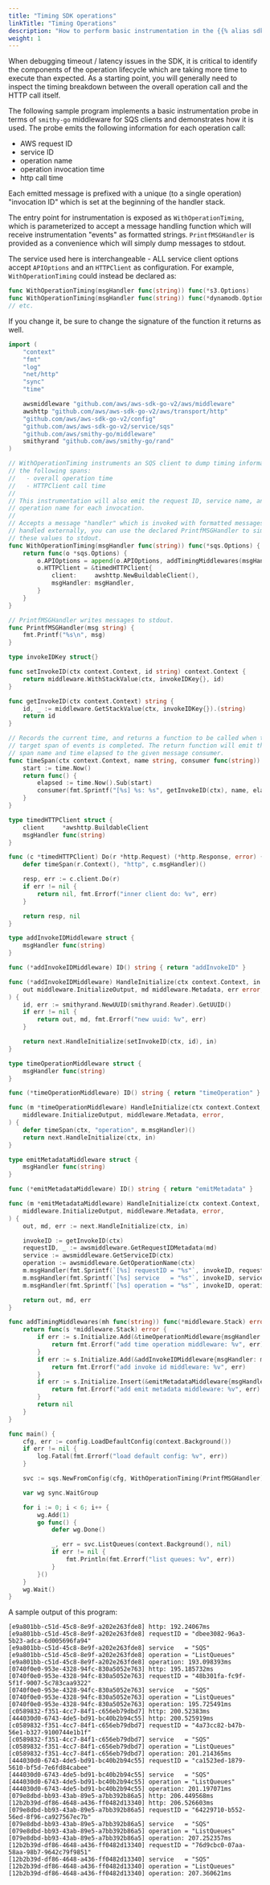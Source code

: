 ```yaml
---
title: "Timing SDK operations"
linkTitle: "Timing Operations"
description: "How to perform basic instrumentation in the {{% alias sdk-go %}} to time SDK operations"
weight: 1
---
```


When debugging timeout / latency issues in the SDK, it is critical to identify
the components of the operation lifecycle which are taking more time to execute
than expected. As a starting point, you will generally need to inspect the
timing breakdown between the overall operation call and the HTTP call itself.

The following sample program implements a basic instrumentation probe in terms
of `smithy-go` middleware for SQS clients and demonstrates how it is used. The
probe emits the following information for each operation call:

* AWS request ID
* service ID
* operation name
* operation invocation time
* http call time

Each emitted message is prefixed with a unique (to a single operation)
"invocation ID" which is set at the beginning of the handler stack.

The entry point for instrumentation is exposed as `WithOperationTiming`, which
is parameterized to accept a message handling function which will receive
instrumentation "events" as formatted strings. `PrintfMSGHandler` is provided
as a convenience which will simply dump messages to stdout.

The service used here is interchangeable - ALL service client options accept
`APIOptions` and an `HTTPClient` as configuration. For example,
`WithOperationTiming` could instead be declared as:

```go
func WithOperationTiming(msgHandler func(string)) func(*s3.Options)
func WithOperationTiming(msgHandler func(string)) func(*dynamodb.Options)
// etc.
```

If you change it, be sure to change the signature of the function it returns as
well.

```go
import (
    "context"
    "fmt"
    "log"
    "net/http"
    "sync"
    "time"

    awsmiddleware "github.com/aws/aws-sdk-go-v2/aws/middleware"
    awshttp "github.com/aws/aws-sdk-go-v2/aws/transport/http"
    "github.com/aws/aws-sdk-go-v2/config"
    "github.com/aws/aws-sdk-go-v2/service/sqs"
    "github.com/aws/smithy-go/middleware"
    smithyrand "github.com/aws/smithy-go/rand"
)

// WithOperationTiming instruments an SQS client to dump timing information for
// the following spans:
//   - overall operation time
//   - HTTPClient call time
//
// This instrumentation will also emit the request ID, service name, and
// operation name for each invocation.
//
// Accepts a message "handler" which is invoked with formatted messages to be
// handled externally, you can use the declared PrintfMSGHandler to simply dump
// these values to stdout.
func WithOperationTiming(msgHandler func(string)) func(*sqs.Options) {
    return func(o *sqs.Options) {
        o.APIOptions = append(o.APIOptions, addTimingMiddlewares(msgHandler))
        o.HTTPClient = &timedHTTPClient{
            client:     awshttp.NewBuildableClient(),
            msgHandler: msgHandler,
        }
    }
}

// PrintfMSGHandler writes messages to stdout.
func PrintfMSGHandler(msg string) {
    fmt.Printf("%s\n", msg)
}

type invokeIDKey struct{}

func setInvokeID(ctx context.Context, id string) context.Context {
    return middleware.WithStackValue(ctx, invokeIDKey{}, id)
}

func getInvokeID(ctx context.Context) string {
    id, _ := middleware.GetStackValue(ctx, invokeIDKey{}).(string)
    return id
}

// Records the current time, and returns a function to be called when the
// target span of events is completed. The return function will emit the given
// span name and time elapsed to the given message consumer.
func timeSpan(ctx context.Context, name string, consumer func(string)) func() {
    start := time.Now()
    return func() {
        elapsed := time.Now().Sub(start)
        consumer(fmt.Sprintf("[%s] %s: %s", getInvokeID(ctx), name, elapsed))
    }
}

type timedHTTPClient struct {
    client     *awshttp.BuildableClient
    msgHandler func(string)
}

func (c *timedHTTPClient) Do(r *http.Request) (*http.Response, error) {
    defer timeSpan(r.Context(), "http", c.msgHandler)()

    resp, err := c.client.Do(r)
    if err != nil {
        return nil, fmt.Errorf("inner client do: %v", err)
    }

    return resp, nil
}

type addInvokeIDMiddleware struct {
    msgHandler func(string)
}

func (*addInvokeIDMiddleware) ID() string { return "addInvokeID" }

func (*addInvokeIDMiddleware) HandleInitialize(ctx context.Context, in middleware.InitializeInput, next middleware.InitializeHandler) (
    out middleware.InitializeOutput, md middleware.Metadata, err error,
) {
    id, err := smithyrand.NewUUID(smithyrand.Reader).GetUUID()
    if err != nil {
        return out, md, fmt.Errorf("new uuid: %v", err)
    }

    return next.HandleInitialize(setInvokeID(ctx, id), in)
}

type timeOperationMiddleware struct {
    msgHandler func(string)
}

func (*timeOperationMiddleware) ID() string { return "timeOperation" }

func (m *timeOperationMiddleware) HandleInitialize(ctx context.Context, in middleware.InitializeInput, next middleware.InitializeHandler) (
    middleware.InitializeOutput, middleware.Metadata, error,
) {
    defer timeSpan(ctx, "operation", m.msgHandler)()
    return next.HandleInitialize(ctx, in)
}

type emitMetadataMiddleware struct {
    msgHandler func(string)
}

func (*emitMetadataMiddleware) ID() string { return "emitMetadata" }

func (m *emitMetadataMiddleware) HandleInitialize(ctx context.Context, in middleware.InitializeInput, next middleware.InitializeHandler) (
    middleware.InitializeOutput, middleware.Metadata, error,
) {
    out, md, err := next.HandleInitialize(ctx, in)

    invokeID := getInvokeID(ctx)
    requestID, _ := awsmiddleware.GetRequestIDMetadata(md)
    service := awsmiddleware.GetServiceID(ctx)
    operation := awsmiddleware.GetOperationName(ctx)
    m.msgHandler(fmt.Sprintf(`[%s] requestID = "%s"`, invokeID, requestID))
    m.msgHandler(fmt.Sprintf(`[%s] service   = "%s"`, invokeID, service))
    m.msgHandler(fmt.Sprintf(`[%s] operation = "%s"`, invokeID, operation))

    return out, md, err
}

func addTimingMiddlewares(mh func(string)) func(*middleware.Stack) error {
    return func(s *middleware.Stack) error {
        if err := s.Initialize.Add(&timeOperationMiddleware{msgHandler: mh}, middleware.Before); err != nil {
            return fmt.Errorf("add time operation middleware: %v", err)
        }
        if err := s.Initialize.Add(&addInvokeIDMiddleware{msgHandler: mh}, middleware.Before); err != nil {
            return fmt.Errorf("add invoke id middleware: %v", err)
        }
        if err := s.Initialize.Insert(&emitMetadataMiddleware{msgHandler: mh}, "RegisterServiceMetadata", middleware.After); err != nil {
            return fmt.Errorf("add emit metadata middleware: %v", err)
        }
        return nil
    }
}

func main() {
    cfg, err := config.LoadDefaultConfig(context.Background())
    if err != nil {
        log.Fatal(fmt.Errorf("load default config: %v", err))
    }

    svc := sqs.NewFromConfig(cfg, WithOperationTiming(PrintfMSGHandler))

    var wg sync.WaitGroup

    for i := 0; i < 6; i++ {
        wg.Add(1)
        go func() {
            defer wg.Done()

            _, err = svc.ListQueues(context.Background(), nil)
            if err != nil {
                fmt.Println(fmt.Errorf("list queues: %v", err))
            }
        }()
    }
    wg.Wait()
}
```

A sample output of this program:

```
[e9a801bb-c51d-45c8-8e9f-a202e263fde8] http: 192.24067ms
[e9a801bb-c51d-45c8-8e9f-a202e263fde8] requestID = "dbee3082-96a3-5b23-adca-6d005696fa94"
[e9a801bb-c51d-45c8-8e9f-a202e263fde8] service   = "SQS"
[e9a801bb-c51d-45c8-8e9f-a202e263fde8] operation = "ListQueues"
[e9a801bb-c51d-45c8-8e9f-a202e263fde8] operation: 193.098393ms
[0740f0e0-953e-4328-94fc-830a5052e763] http: 195.185732ms
[0740f0e0-953e-4328-94fc-830a5052e763] requestID = "48b301fa-fc9f-5f1f-9007-5c783caa9322"
[0740f0e0-953e-4328-94fc-830a5052e763] service   = "SQS"
[0740f0e0-953e-4328-94fc-830a5052e763] operation = "ListQueues"
[0740f0e0-953e-4328-94fc-830a5052e763] operation: 195.725491ms
[c0589832-f351-4cc7-84f1-c656eb79dbd7] http: 200.52383ms
[444030d0-6743-4de5-bd91-bc40b2b94c55] http: 200.525919ms
[c0589832-f351-4cc7-84f1-c656eb79dbd7] requestID = "4a73cc82-b47b-56e1-b327-9100744e1b1f"
[c0589832-f351-4cc7-84f1-c656eb79dbd7] service   = "SQS"
[c0589832-f351-4cc7-84f1-c656eb79dbd7] operation = "ListQueues"
[c0589832-f351-4cc7-84f1-c656eb79dbd7] operation: 201.214365ms
[444030d0-6743-4de5-bd91-bc40b2b94c55] requestID = "ca1523ed-1879-5610-bf5d-7e6fd84cabee"
[444030d0-6743-4de5-bd91-bc40b2b94c55] service   = "SQS"
[444030d0-6743-4de5-bd91-bc40b2b94c55] operation = "ListQueues"
[444030d0-6743-4de5-bd91-bc40b2b94c55] operation: 201.197071ms
[079e8dbd-bb93-43ab-89e5-a7bb392b86a5] http: 206.449568ms
[12b2b39d-df86-4648-a436-ff0482d13340] http: 206.526603ms
[079e8dbd-bb93-43ab-89e5-a7bb392b86a5] requestID = "64229710-b552-56ed-8f96-ca927567ec7b"
[079e8dbd-bb93-43ab-89e5-a7bb392b86a5] service   = "SQS"
[079e8dbd-bb93-43ab-89e5-a7bb392b86a5] operation = "ListQueues"
[079e8dbd-bb93-43ab-89e5-a7bb392b86a5] operation: 207.252357ms
[12b2b39d-df86-4648-a436-ff0482d13340] requestID = "76d9cbc0-07aa-58aa-98b7-9642c79f9851"
[12b2b39d-df86-4648-a436-ff0482d13340] service   = "SQS"
[12b2b39d-df86-4648-a436-ff0482d13340] operation = "ListQueues"
[12b2b39d-df86-4648-a436-ff0482d13340] operation: 207.360621ms
```
